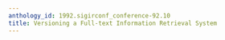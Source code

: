 ```yaml
---
anthology_id: 1992.sigirconf_conference-92.10
title: Versioning a Full-text Information Retrieval System
---
```

